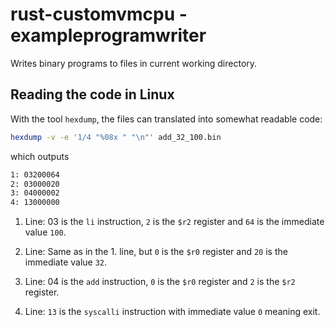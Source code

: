 # rust-customvmcpu - exampleprogramwriter

Writes binary programs to files in current working directory.

## Reading the code in Linux

With the tool `hexdump`, the files can translated into somewhat readable code:

```bash
hexdump -v -e '1/4 "%08x " "\n"' add_32_100.bin
```

which outputs

```txt
1: 03200064
2: 03000020
3: 04000002
4: 13000000
```

1. Line: 03 is the `li` instruction, `2` is the `$r2` register and `64` is the
   immediate value `100`.

2. Line: Same as in the 1. line, but `0` is the `$r0` register and `20` is the
   immediate value `32`.

3. Line: 04 is the `add` instruction, `0` is the `$r0` register and `2` is the
   `$r2` register.

4. Line: `13` is the `syscalli` instruction with immediate value `0` meaning
   exit.
